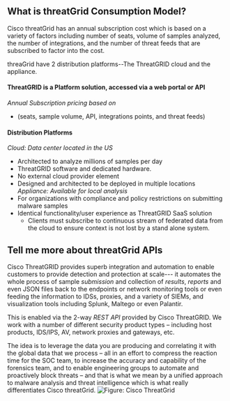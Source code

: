 ## What is threatGrid Consumption Model?
Cisco threatGrid has an annual subscription cost which is based on a variety of factors including number of seats, volume of samples analyzed, the number of integrations, and the number of threat feeds that are subscribed to factor into the cost.

threaGrid have 2 distribution platforms--The ThreatGRID cloud and the appliance.

#### ThreatGRID is a Platform solution, accessed via a web portal or API
*Annual Subscription pricing based on*
* (seats, sample volume, API, integrations points, and threat feeds)
#### Distribution Platforms
*Cloud:  Data center located in the US*
* Architected to analyze millions of samples per day
* ThreatGRID software and dedicated hardware.
* No external cloud provider element
* Designed and architected to be deployed in multiple locations
*Appliance:  Available for local analysis*
* For organizations with compliance and policy restrictions on submitting malware samples
* Identical functionality/user experience as ThreatGRID SaaS solution
  * Clients must subscribe to continuous stream of federated data from the cloud to ensure context is not lost by a stand alone system.

## Tell me more about threatGrid APIs
Cisco ThreatGRID provides superb integration and automation to enable customers to provide detection and protection at scale--- it automates the whole process of sample *submission* and collection of *results*, *reports* and even JSON files back to the endpoints or network monitoring tools or even feeding the information to IDSs, proxies, and a variety of SIEMs, and visualization tools including Splunk, Maltego or even Palantir.

This is enabled via the 2-way *REST API* provided by Cisco ThreatGRID. We work with a number of different security product types – including host products, IDS/IPS, AV, network proxies and gateways, etc.

The idea is to leverage the data you are producing and correlating it with the global data that we process – all in an effort to compress the reaction time for the SOC team, to increase the accuracy and capability of the forensics team, and to enable engineering groups to automate and proactively block threats – and that is what we mean by a unified approach to malware analysis and threat intelligence which is what really differentiates Cisco threatGrid.
![Figure: Cisco ThreatGrid](/posts/files/cisco-threatgrid-101/assets/images/pic2.png)
